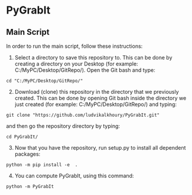 # PyGrabIt


## Main Script

In order to run the main script, follow these instructions: 

1) Select a directory to save this repository to. This can be done by creating a directory on your Desktop (for example: C:/MyPC/Desktop/GitRepo/).
Open the Git bash and type:
```
cd "C:/MyPC/Desktop/GitRepo/"
```

2) Download (clone) this repository in the directory that we previously created. This can be done by opening Git bash inside the directory we just created (for example: C:/MyPC/Desktop/GitRepo/) and typing:
```
git clone "https://github.com/ludvikalkhoury/PyGrabIt.git"
```
and then go the repository directory by typing:
```
cd PyGrabIt/
```

3) Now that you have the repository, run setup.py to install all dependent packages:
```
python -m pip install -e  .
```

4) You can compute PyGrabIt, using this command:
```
python -m PyGrabIt
```



